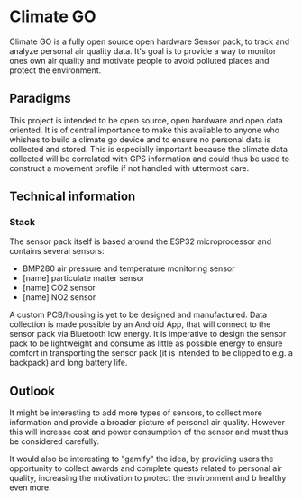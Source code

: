 # Climate GO 
Climate GO is a fully open source open hardware Sensor pack, to track and analyze personal air quality data. It's goal is to provide a way to monitor ones own air quality and motivate people to avoid polluted places and protect the environment.

## Paradigms
This project is intended to be open source, open hardware and open data oriented. It is of central importance to make this available to anyone who whishes to build a climate go device and to ensure no personal data is collected and stored. This is especially important because the climate data collected will be correlated with GPS information and could thus be used to construct a movement profile if not handled with uttermost care.

## Technical information 
### Stack
The sensor pack itself is based around the ESP32 microprocessor and contains several sensors:
- BMP280 air pressure and temperature monitoring sensor
- [name] particulate matter sensor
- [name] CO2 sensor
- [name] NO2 sensor

A custom PCB/housing is yet to be designed and manufactured. Data collection is made possible by an Android App, that will connect to the sensor pack via Bluetooth low energy. It is imperative to design the sensor pack to be lightweight and consume as little as possible energy to ensure comfort in transporting the sensor pack (it is intended to be clipped to e.g. a backpack) and long battery life.

## Outlook
It might be interesting to add more types of sensors, to collect more information and provide a broader picture of personal air quality. However this will increase cost and power consumption of the sensor and must thus be considered carefully.

It would also be interesting to "gamify" the idea, by providing users the opportunity to collect awards and complete quests related to personal air quality, increasing the motivation to protect the environment and b healthy even more.
